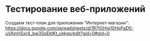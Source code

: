 # Тестирование веб-приложений

Создаем тест-план для приложения "Интернет-магазин":
https://docs.google.com/spreadsheets/d/1R7tGHjq10HpPaD5-uVAjnHSxr4_bw35oEktKt_vekgs/edit?gid=0#gid=0

